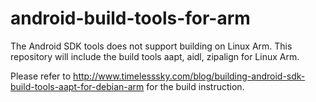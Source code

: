 android-build-tools-for-arm
===========================

The Android SDK tools does not support building on Linux Arm. This repository will include the build tools aapt, aidl, zipalign for Linux Arm.

Please refer to http://www.timelesssky.com/blog/building-android-sdk-build-tools-aapt-for-debian-arm for the build instruction.

